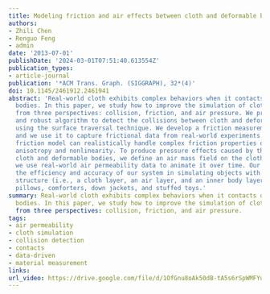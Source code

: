 ```yaml
---
title: Modeling friction and air effects between cloth and deformable bodies
authors:
- Zhili Chen
- Renguo Feng
- admin
date: '2013-07-01'
publishDate: '2024-03-01T07:51:40.613554Z'
publication_types:
- article-journal
publication: '*ACM Trans. Graph. (SIGGRAPH), 32*(4)'
doi: 10.1145/2461912.2461941
abstract: 'Real-world cloth exhibits complex behaviors when it contacts deformable
  bodies. In this paper, we study how to improve the simulation of cloth-body interactions
  from three perspectives: collision, friction, and air pressure. We propose an efficient
  and robust algorithm to detect the collisions between cloth and deformable bodies,
  using the surface traversal technique. We develop a friction measurement device
  and we use it to capture frictional data from real-world experiments. The derived
  friction model can realistically handle complex friction properties of cloth, including
  anisotropy and nonlinearity. To produce pressure effects caused by the air between
  cloth and deformable bodies, we define an air mass field on the cloth layer and
  we use real-world air permeability data to animate it over time. Our results demonstrate
  the efficiency and accuracy of our system in simulating objects with a three-layer
  structure (i.e., a cloth layer, an air layer, and an inner body layer), such as
  pillows, comforters, down jackets, and stuffed toys.'
summary: Real-world cloth exhibits complex behaviors when it contacts deformable
  bodies. In this paper, we study how to improve the simulation of cloth-body interactions
  from three perspectives: collision, friction, and air pressure.
tags:
- air permeability
- cloth simulation
- collision detection
- contacts
- data-driven
- material measurement
links:
url_video: https://drive.google.com/file/d/1OfGnu8oAk50dB-tA5s6rSpWMFYuYW37t/view
---
```


